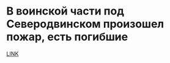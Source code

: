 # В воинской части под Северодвинском произошел пожар, есть погибшие



[LINK](https://varlamov.ru/3548941.html)
